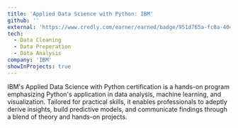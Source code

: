 ```yaml
---
title: 'Applied Data Science with Python: IBM'
github: ''
external: 'https://www.credly.com/earner/earned/badge/951d765a-fc0a-4043-9567-0b6b48f4a28c'
tech:
  - Data Cleaning
  - Data Preperation
  - Data Analysis
company: 'IBM'
showInProjects: true
---
```


IBM's Applied Data Science with Python certification is a hands-on program emphasizing Python's application in data analysis, machine learning, and visualization. Tailored for practical skills, it enables professionals to adeptly derive insights, build predictive models, and communicate findings through a blend of theory and hands-on projects.
